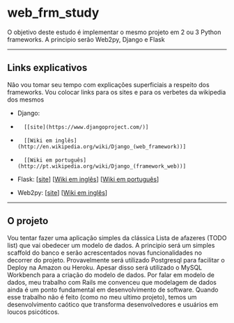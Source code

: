 web_frm_study
=============

O objetivo deste estudo é implementar o mesmo projeto em 2 ou 3 Python frameworks. A principio serão Web2py, Django e Flask

---------------------------------------------------------------------------------------------------------------------

Links explicativos
------------------

Não vou tomar seu tempo com explicações superficiais a respeito dos frameworks. Vou colocar links para os sites e para os verbetes da wikipedia dos mesmos

*	Django: 
-		[[site](https://www.djangoproject.com/)] 
-		[[Wiki em inglês](http://en.wikipedia.org/wiki/Django_(web_framework))] 
-		[[Wiki em português](http://pt.wikipedia.org/wiki/Django_(framework_web))]

*	Flask: [[site](http://flask.pocoo.org/)] [[Wiki em inglês](http://en.wikipedia.org/wiki/Flask_(web_framework))] [[Wiki em português](http://pt.wikipedia.org/wiki/Flask_(framework_web))]

*	Web2py: [[site](http://www.web2py.com/)] [[Wiki em inglês](http://en.wikipedia.org/wiki/Web2py)]

--------------------------------------------------------------------------------------------------------------------

O projeto
---------

Vou tentar fazer uma aplicação simples da clássica Lista de afazeres (TODO list) que vai obedecer um modelo de dados. A principio será um simples scaffold do banco e serão acrescentados novas funcionalidades no decorrer do projeto. Provavelmente será utilizado Postgresql para facilitar o Deploy na Amazon ou Heroku. Apesar disso será utilizado o MySQL Workbench para a criação do modelo de dados. Por falar em modelo de dados, meu trabalho com Rails me convenceu que modelagem de dados ainda é um ponto fundamental em desenvolvimento de software. Quando esse trabalho não é feito (como no meu ultimo projeto), temos um desenvolvimento caótico que transforma desenvolvedores e usuários em loucos psicóticos.

